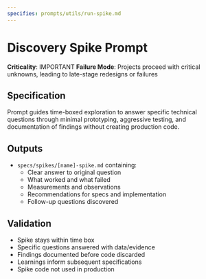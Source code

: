 ```yaml
---
specifies: prompts/utils/run-spike.md
---
```


# Discovery Spike Prompt

**Criticality**: IMPORTANT
**Failure Mode**: Projects proceed with critical unknowns, leading to late-stage redesigns or failures

## Specification

Prompt guides time-boxed exploration to answer specific technical questions through minimal prototyping, aggressive testing, and documentation of findings without creating production code.

## Outputs

- `specs/spikes/[name]-spike.md` containing:
  - Clear answer to original question
  - What worked and what failed
  - Measurements and observations
  - Recommendations for specs and implementation
  - Follow-up questions discovered

## Validation

- Spike stays within time box
- Specific questions answered with data/evidence
- Findings documented before code discarded
- Learnings inform subsequent specifications
- Spike code not used in production
